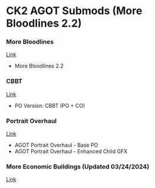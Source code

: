 # CK2 AGOT Submods (More Bloodlines 2.2)
### More Bloodlines
[Link](www.dropbox.com/s/gml2v96qgxxhnuh/AGOT%20More%20Bloodlines%202.2%20-%20Extract%20to%20Mods%20Folder.7z?dl=0)
* More Bloodlines 2.2
### CBBT
[Link](https://agotcitadel.boards.net/thread/4323/agot-cripples-broken-1-4)
* PO Version: CBBT (PO + CO)
### Portrait Overhaul
[Link](https://agotcitadel.boards.net/thread/4478/agot-portrait-overhaul-updated-2023)
* AGOT Portrait Overhaul - Base PO
* AGOT Portrait Overhaul - Enhanced Child GFX
### More Economic Buildings (Updated 03/24/2024)
[Link](https://agotcitadel.boards.net/thread/4593/agot-more-economic-buildings-updated)
